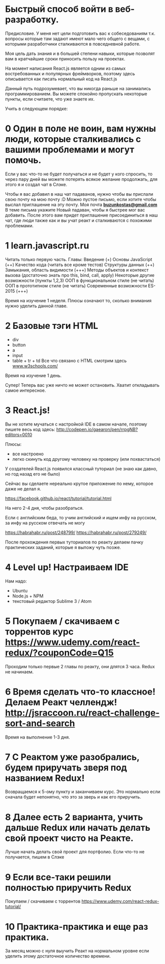 # Быстрый способ войти в веб-разработку.
Предисловие. У меня нет цели подготовить вас к собеседованиям т.к. вопросы которые там задают имеют мало чего общего с вещами, с которыми разработчики сталкиваются в повседневной работе.

Моя цель дать знания и в большей степени навыки, которые позволят вам в кратчайшие сроки приносить пользу на проектах.

На момент написания React.js является одним из самых востребованных и популярных фреймворков, поэтому здесь описывается как писать нормальный код на React.js

Данный путь подрозумевает, что вы никогда раньше на занимались программированием. Вы можете спокойно пропускать некоторые пункты, если считаете, что уже знаете их.

Учить в следующем порядке:
# 0 Один в поле не воин, вам нужны люди, которые сталкивались с вашими проблемами и могут помочь.
Если у вас что-то не будет получаться и не будет у кого спросить, то через пару дней вы можете потерять всякое желание продолжать, для этого я и создал чат в Слэке.

Чтобы я вас добавил в наш чат падаванов, нужно чтобы вы прислали свою почту на мою почту :D
Можно пустое письмо, если хотите чтобы выслал приглашение на эту почту.
Моя почта <b>buzunkostas@gmail.com</b>
В теме письма укажите Новый падаван, чтобы я быстрее мог вас добавить.
После этого вам придет приглашение присоединиться в наш чат, где люди также как и вы учат реакт и сталкиваются с похожими проблемами.

# 1 learn.javascript.ru
Читать только первую часть.
Главы:
  Введение (+)
  Основы JavaScript (++)
  Качество кода (читать все кроме тестов)
  Структуры данных (++)
  Замыкания, область видимости (+++)
  Методы объектов и контекст вызова (достаточно знать про this, bind, call, apply)
  Некоторые другие возможности (пункты 1,2,3)
  ООП в функциональном стиле (не читать)
  ООП в прототипном стиле (не читать)
  Современные возможности ES-2015 (+++)
  
Время на изучение 1 неделя.
Плюсы означают то, сколько внимания нужно уделить данной главе.

# 2 Базовые тэги HTML
- div
- button 
- a
- input
- table + tr + td
Все что связано с HTML смотрим здесь www.w3schools.com/

Время на изучение 1 день.

Супер! Теперь вас уже ничто не может остановить. Хватит откладывать самое интересное.

# 3 React.js!
Вы не хотите мучаться с настройкой IDE в самом начале, поэтому пишете весь код здесь: http://codepen.io/gaearon/pen/rrpgNB?editors=0010

Плюсы:
  - все настроено
  - легко скинуть код другому человеку на проверку (или похвастаться)
  
 У создателей React.js появился классный туториал (не знаю как давно, но год назад его не было)

Сейчас вы сделаете нереально крутое приложение по нему, которое даже не делал я.

https://facebook.github.io/react/tutorial/tutorial.html

На него 2-4 дня, чтобы разобраться. 

Если с английским беда, то учим английский и ищем инфу на русском, за инфу на русском отвечать не могу

https://habrahabr.ru/post/248799/
https://habrahabr.ru/post/279249/

После прохождения первых туториалов по реакту делаем пачку практических заданий, которые я выложу чуть позже.

# 4 Level up! Настраиваем IDE
Нам надо:
- Ubuntu
- Node.js + NPM
- текстовый редактор Sublime 3 / Atom

# 5 Покупаем / скачиваем с торрентов курс https://www.udemy.com/react-redux/?couponCode=Q15
Проходим только первые 2 главы по реакту, они длятся 3 часа.
Redux не начинаем.

# 6 Время сделать что-то классное! Делаем Реакт челлендж! http://jsraccoon.ru/react-challenge-sort-and-search
Время на выполнение 1-3 дня.

# 7 С Реактом уже разобрались, будем приручать зверя под названием Redux!
Возвращаемся к 5-ому пункту и заканчиваем курс. Это нормально если сначала будет непонятно, что это за зверь и как его приручить.

# 8 Далее есть 2 варианта, учить дальше Redux или начать делать свой проект чисто на Реакте.
Лучше начать делать свой проект для портфолио. Если что-то не получается, пишем в Слэке

# 9 Если все-таки решили полностью приручить Redux
Покупаем / скачиваем с торрентов https://www.udemy.com/react-redux-tutorial/

# 10 Практика-практика и еще раз практика.

За месяц можно с нуля выучить Реакт на нормальном уровне если уделить этому достаточное количество времени.
